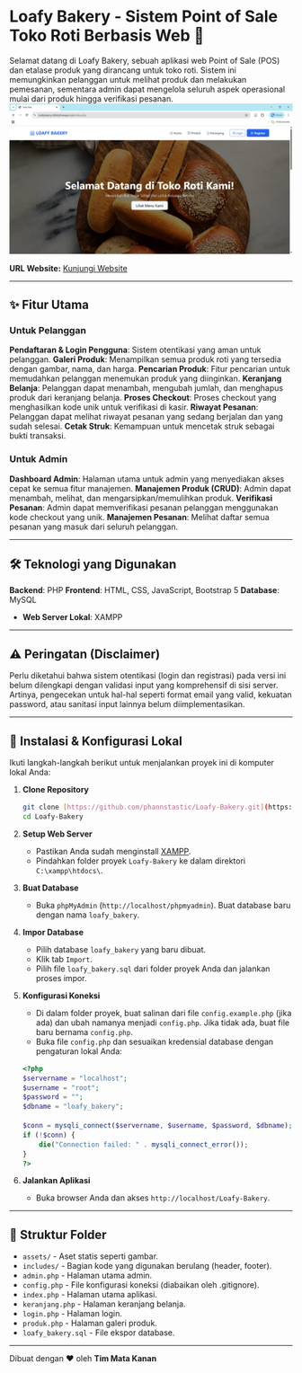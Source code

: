 # Loafy Bakery - Sistem Point of Sale Toko Roti Berbasis Web 🍞

Selamat datang di Loafy Bakery, sebuah aplikasi web Point of Sale (POS) dan etalase produk yang dirancang untuk toko roti. Sistem ini memungkinkan pelanggan untuk melihat produk dan melakukan pemesanan, sementara admin dapat mengelola seluruh aspek operasional mulai dari produk hingga verifikasi pesanan.
![Screenshot Loafy Bakery](deploy/deploy-website.png)

**URL Website:** [Kunjungi Website](https://loafybakery.infinityfreeapp.com)

---

## ✨ Fitur Utama

### Untuk Pelanggan
**Pendaftaran & Login Pengguna**: Sistem otentikasi yang aman untuk pelanggan.
**Galeri Produk**: Menampilkan semua produk roti yang tersedia dengan gambar, nama, dan harga.
**Pencarian Produk**: Fitur pencarian untuk memudahkan pelanggan menemukan produk yang diinginkan. 
**Keranjang Belanja**: Pelanggan dapat menambah, mengubah jumlah, dan menghapus produk dari keranjang belanja.
**Proses Checkout**: Proses checkout yang menghasilkan kode unik untuk verifikasi di kasir.
**Riwayat Pesanan**: Pelanggan dapat melihat riwayat pesanan yang sedang berjalan dan yang sudah selesai.
**Cetak Struk**: Kemampuan untuk mencetak struk sebagai bukti transaksi.

### Untuk Admin
**Dashboard Admin**: Halaman utama untuk admin yang menyediakan akses cepat ke semua fitur manajemen. 
**Manajemen Produk (CRUD)**: Admin dapat menambah, melihat, dan mengarsipkan/memulihkan produk.
**Verifikasi Pesanan**: Admin dapat memverifikasi pesanan pelanggan menggunakan kode checkout yang unik.
**Manajemen Pesanan**: Melihat daftar semua pesanan yang masuk dari seluruh pelanggan.

---

## 🛠️ Teknologi yang Digunakan

**Backend**: PHP 
**Frontend**: HTML, CSS, JavaScript, Bootstrap 5 
**Database**: MySQL 
* **Web Server Lokal**: XAMPP

---

## ⚠️ Peringatan (Disclaimer)
Perlu diketahui bahwa sistem otentikasi (login dan registrasi) pada versi ini belum dilengkapi dengan validasi input yang komprehensif di sisi server. Artinya, pengecekan untuk hal-hal seperti format email yang valid, kekuatan password, atau sanitasi input lainnya belum diimplementasikan.

---

## 🚀 Instalasi & Konfigurasi Lokal

Ikuti langkah-langkah berikut untuk menjalankan proyek ini di komputer lokal Anda:

1.  **Clone Repository**
    ```bash
    git clone [https://github.com/phannstastic/Loafy-Bakery.git](https://github.com/phannstastic/Loafy-Bakery.git)
    cd Loafy-Bakery
    ```

2.  **Setup Web Server**
    * Pastikan Anda sudah menginstall [XAMPP](https://www.apachefriends.org/index.html).
    * Pindahkan folder proyek `Loafy-Bakery` ke dalam direktori `C:\xampp\htdocs\`.

3.  **Buat Database**
    * Buka `phpMyAdmin` (`http://localhost/phpmyadmin`).
    Buat database baru dengan nama `loafy_bakery`.

4.  **Impor Database**
    * Pilih database `loafy_bakery` yang baru dibuat.
    * Klik tab `Import`.
    * Pilih file `loafy_bakery.sql` dari folder proyek Anda dan jalankan proses impor.

5.  **Konfigurasi Koneksi**
    * Di dalam folder proyek, buat salinan dari file `config.example.php` (jika ada) dan ubah namanya menjadi `config.php`. Jika tidak ada, buat file baru bernama `config.php`.
    * Buka file `config.php` dan sesuaikan kredensial database dengan pengaturan lokal Anda:
    ```php
    <?php
    $servername = "localhost";
    $username = "root";
    $password = "";
    $dbname = "loafy_bakery";

    $conn = mysqli_connect($servername, $username, $password, $dbname);
    if (!$conn) {
        die("Connection failed: " . mysqli_connect_error());
    }
    ?>
    ```

6.  **Jalankan Aplikasi**
    * Buka browser Anda dan akses `http://localhost/Loafy-Bakery`.

---

## 📂 Struktur Folder
* `assets/` - Aset statis seperti gambar.
* `includes/` - Bagian kode yang digunakan berulang (header, footer).
* `admin.php` - Halaman utama admin.
* `config.php` - File konfigurasi koneksi (diabaikan oleh .gitignore).
* `index.php` - Halaman utama aplikasi.
* `keranjang.php` - Halaman keranjang belanja.
* `login.php` - Halaman login.
* `produk.php` - Halaman galeri produk.
* `loafy_bakery.sql` - File ekspor database.

---

Dibuat dengan ❤️ oleh **Tim Mata Kanan**
